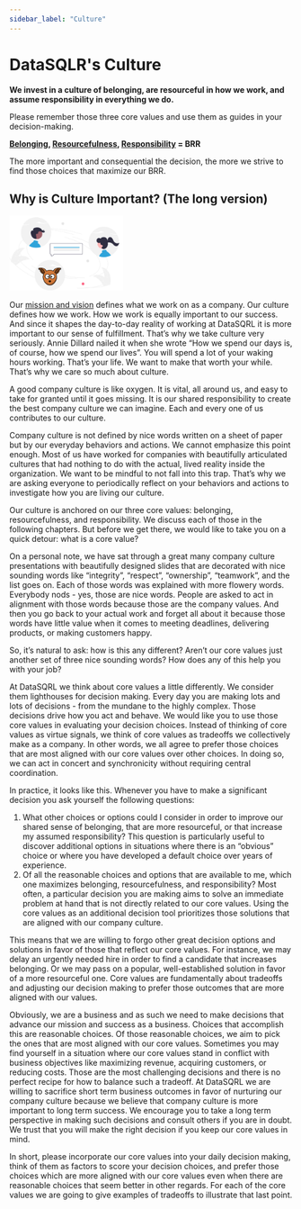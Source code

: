 ```yaml
---
sidebar_label: "Culture"
---
```


# DataSQLR's Culture

**We invest in a culture of belonging, are resourceful in how we work, and assume responsibility in everything we do.**

Please remember those three core values and use them as guides in your decision-making.

**[Belonging](/docs/culture/belonging), [Resourcefulness](/docs/culture/resourcefulness), [Responsibility](/docs/culture/responsibility) = BRR**

The more important and consequential the decision, the more we strive to find those choices that maximize our BRR.

## Why is Culture Important? (The long version)

<img src="/img/generic/undraw_community.svg" alt="DataSQRL Culture >" width="40%"/>

Our [mission and vision](/docs/mission) defines what we work on as a company. Our culture defines how we work. How we work is equally important to our success. And since it shapes the day-to-day reality of working at DataSQRL it is more important to our sense of fulfillment. That’s why we take culture very seriously. Annie Dillard nailed it when she wrote “How we spend our days is, of course, how we spend our lives”. You will spend a lot of your waking hours working. That’s your life. We want to make that worth your while. That’s why we care so much about culture.

A good company culture is like oxygen. It is vital, all around us, and easy to take for granted until it goes missing. It is our shared responsibility to create the best company culture we can imagine. Each and every one of us contributes to our culture.

Company culture is not defined by nice words written on a sheet of paper but by our everyday behaviors and actions. We cannot emphasize this point enough. Most of us have worked for companies with beautifully articulated cultures that had nothing to do with the actual, lived reality inside the organization. We want to be mindful to not fall into this trap. That’s why we are asking everyone to periodically reflect on your behaviors and actions to investigate how you are living our culture.

Our culture is anchored on our three core values: belonging, resourcefulness, and responsibility. We discuss each of those in the following chapters. But before we get there, we would like to take you on a quick detour: what is a core value?

On a personal note, we have sat through a great many company culture presentations with beautifully designed slides that are decorated with nice sounding words like “integrity”, “respect”, “ownership”, “teamwork”, and the list goes on. Each of those words was explained with more flowery words. Everybody nods - yes, those are nice words. People are asked to act in alignment with those words because those are the company values. And then you go back to your actual work and forget all about it because those words have little value when it comes to meeting deadlines, delivering products, or making customers happy.

So, it’s natural to ask: how is this any different? Aren’t our core values just another set of three nice sounding words? How does any of this help you with your job?

At DataSQRL we think about core values a little differently. We consider them lighthouses for decision making. Every day you are making lots and lots of decisions - from the mundane to the highly complex. Those decisions drive how you act and behave. We would like you to use those core values in evaluating your decision choices. Instead of thinking of core values as virtue signals, we think of core values as tradeoffs we collectively make as a company. In other words, we all agree to prefer those choices that are most aligned with our core values over other choices. In doing so, we can act in concert and synchronicity without requiring central coordination.

In practice, it looks like this. Whenever you have to make a significant decision you ask yourself the following questions:

1. What other choices or options could I consider in order to improve our shared sense of belonging, that are more resourceful, or that increase my assumed responsibility? This question is particularly useful to discover additional options in situations where there is an “obvious” choice or where you have developed a default choice over years of experience.
2. Of all the reasonable choices and options that are available to me, which one maximizes belonging, resourcefulness, and responsibility? Most often, a particular decision you are making aims to solve an immediate problem at hand that is not directly related to our core values. Using the core values as an additional decision tool prioritizes those solutions that are aligned with our company culture.

This means that we are willing to forgo other great decision options and solutions in favor of those that reflect our core values. For instance, we may delay an urgently needed hire in order to find a candidate that increases belonging. Or we may pass on a popular, well-established solution in favor of a more resourceful one. Core values are fundamentally about tradeoffs and adjusting our decision making to prefer those outcomes that are more aligned with our values.

Obviously, we are a business and as such we need to make decisions that advance our mission and success as a business. Choices that accomplish this are reasonable choices. Of those reasonable choices, we aim to pick the ones that are most aligned with our core values. Sometimes you may find yourself in a situation where our core values stand in conflict with business objectives like maximizing revenue, acquiring customers, or reducing costs. Those are the most challenging decisions and there is no perfect recipe for how to balance such a tradeoff. At DataSQRL we are willing to sacrifice short term business outcomes in favor of nurturing our company culture because we believe that company culture is more important to long term success. We encourage you to take a long term perspective in making such decisions and consult others if you are in doubt. We trust that you will make the right decision if you keep our core values in mind.

In short, please incorporate our core values into your daily decision making, think of them as factors to score your decision choices, and prefer those choices which are more aligned with our core values even when there are reasonable choices that seem better in other regards.
For each of the core values we are going to give examples of tradeoffs to illustrate that last point. 

